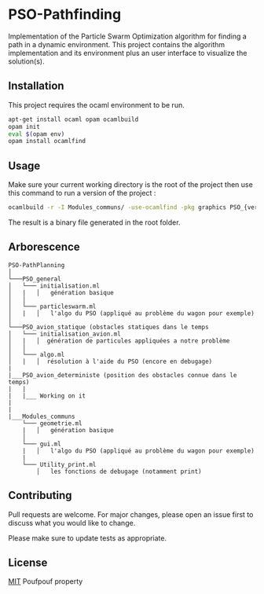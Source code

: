# PSO-Pathfinding
Implementation of the Particle Swarm Optimization algorithm  for finding a path in a dynamic environment. This project contains the algorithm implementation and its environment plus an user interface to visualize the solution(s).

## Installation

This project requires the ocaml environment to be run.

```bash
apt-get install ocaml opam ocamlbuild
opam init
eval $(opam env)
opam install ocamlfind
```

## Usage
Make sure your current working directory is the root of the project then use this command to run a version of the project : 
```bash
ocamlbuild -r -I Modules_communs/ -use-ocamlfind -pkg graphics PSO_{version_name}/{file_name}.byte  
```
The result is a binary file generated in the root folder. 

## Arborescence
```
PSO-PathPlanning
│
└───PSO_general 
│   └─── initialisation.ml
│   |   │   génération basique 
│   │
│   └─── particleswarm.ml
│   |   │   l'algo du PSO (appliqué au problème du wagon pour exemple)
│   
└───PSO_avion_statique (obstacles statiques dans le temps
│   └─── initialisation_avion.ml
│   |   │  génération de particules appliquées a notre problème
│   │
│   └─── algo.ml
│   |   │  résolution à l'aide du PSO (encore en debugage)
|
|___PSO_avion_deterministe (position des obstacles connue dans le temps)
|   |
|   |___ Working on it
|
|
|___Modules_communs 
    └─── geometrie.ml
    |   │   génération basique 
    │
    └─── gui.ml
    |   │   l'algo du PSO (appliqué au problème du wagon pour exemple)
    |
    └─── Utility_print.ml
        │   les fonctions de debugage (notamment print)
```

## Contributing
Pull requests are welcome. For major changes, please open an issue first to discuss what you would like to change.

Please make sure to update tests as appropriate.

## License
[MIT](https://choosealicense.com/licenses/mit/) Poufpouf property
